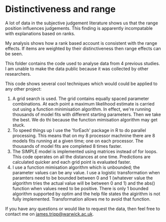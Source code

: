 # Distinctiveness and range

A lot of data in the subjective judgement literature shows us that the range position influences judgements. This finding is apparently incompatable with explanations based on ranks.

My analysis shows how a rank based account is consistent with the range effects. If items are weighted by their distinctiveness then range effects can be seen. 

This folder contains the code used to analyse data from 4 previous studies. I am unable to make the data public because it was collected by other researchers. 

This code shows several cool techniques which would could be applied to any other project:

1. A grid search is used. The grid contains equally spaced parameter combinations. At each point a maximum likelihood estimate is carried out using a function minimisation algorithm. In effect, we're running thousands of model fits with different starting parameters. Then we take the best. We do thi because the function mimisation algorithm may get stuck.
2. To speed things up I use the 'forEach' package in R to do parallel processing. This means that on my 8 processor machnine there are 8 models fits running at a given time; one on each processor. The thousands of model fits are completed 8 times faster.
3. The SIMPLE model is implemented using matrices instead of for loops. This code operates on all the distances at one time. Predictions are calculated quicker and each grid point is evaluated faster.
4. I use a function mimisation algorithm which is unbounded; the parameter values can be any value. I use a logistic transformation when paramters need to be bounded between 0 and 1 (whatever value the algorithm tries the actual value will be between 0 and 1) and the abs() function when values need to be positive. There is only 1 bounded algorithm supported by optim and the help file states the algirithm is not fully implemented. Transformation allows me to avoid that function.

If you have any questions or would like to request the data, then feel free to contact me on james.tripp@warwick.ac.uk.
